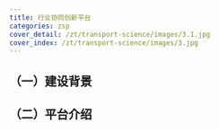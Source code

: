 ```yaml
---
title: 行业协同创新平台
categories: zsp
cover_detail: /zt/transport-science/images/3.1.jpg
cover_index: /zt/transport-science/images/3.jpg
---
```


## （一）建设背景


## （二）平台介绍
